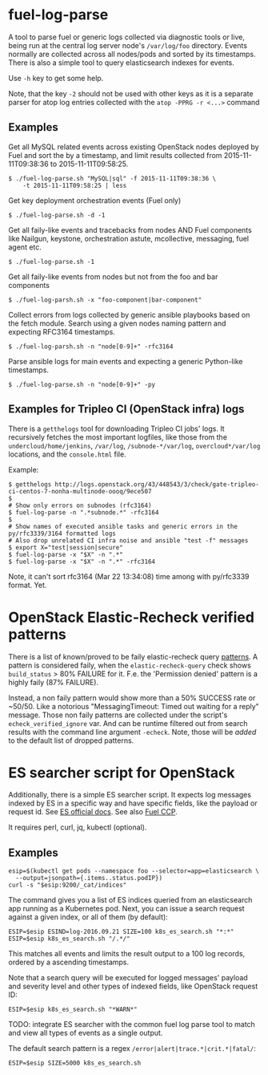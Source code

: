 # fuel-log-parse

A tool to parse fuel or generic logs collected via diagnostic
tools or live, being run at the central log server node's
`/var/log/foo` directory. Events normally are collected
across all nodes/pods and sorted by its timestamps. There is
also a simple tool to query elasticsearch indexes for events.

Use `-h` key to get some help.

Note, that the key `-2` should not be used with other keys as
it is a separate parser for atop log entries collected with
the `atop -PPRG -r <...>` command

## Examples

Get all MySQL related events across existing OpenStack nodes
deployed by Fuel and sort the by a timestamp, and limit results
collected from 2015-11-11T09:38:36 to 2015-11-11T09:58:25.

```
$ ./fuel-log-parse.sh "MySQL|sql" -f 2015-11-11T09:38:36 \
    -t 2015-11-11T09:58:25 | less
```

Get key deployment orchestration events (Fuel only)

```
$ ./fuel-log-parse.sh -d -1
```

Get all faily-like events and tracebacks from nodes AND
Fuel components like Nailgun, keystone, orchestration astute,
mcollective, messaging, fuel agent etc.

```
$ ./fuel-log-parse.sh -1
```

Get all faily-like events from nodes but not from the
foo and bar components

```
$ ./fuel-log-parsh.sh -x "foo-component|bar-component"
```

Collect errors from logs collected by generic ansible
playbooks based on the fetch module. Search using a given
nodes naming pattern and expecting RFC3164 timestamps.

```
$ ./fuel-log-parsh.sh -n "node[0-9]+" -rfc3164
```

Parse ansible logs for main events and expecting a generic
Python-like timestamps.

```
$ ./fuel-log-parse.sh -n "node[0-9]+" -py
```

## Examples for Tripleo CI (OpenStack infra) logs

There is a `getthelogs` tool for downloading Tripleo CI jobs' logs.
It recursively fetches the most important logfiles, like those from the
`undercloud/home/jenkins`, `/var/log`, `/subnode-*/var/log`,
  `overcloud*/var/log` locations, and the `console.html` file.

Example:
```
$ getthelogs http://logs.openstack.org/43/448543/3/check/gate-tripleo-ci-centos-7-nonha-multinode-oooq/9ece507
$
# Show only errors on subnodes (rfc3164)
$ fuel-log-parse -n ".*subnode.*" -rfc3164
$
# Show names of executed ansible tasks and generic errors in the py/rfc3339/3164 formatted logs
# Also drop unrelated CI infra noise and ansible "test -f" messages
$ export X="test|session|secure"
$ fuel-log-parse -x "$X" -n ".*"
$ fuel-log-parse -x "$X" -n ".*" -rfc3164
```
Note, it can't sort rfc3164 (Mar 22 13:34:08) time among with py/rfc3339 format. Yet.

# OpenStack Elastic-Recheck verified patterns

There is a list of known/proved to be faily elastic-recheck query
[patterns](https://git.openstack.org/cgit/openstack-infra/elastic-recheck/tree/queries).
A pattern  is considered faily, when the `elastic-recheck-query` check shows
`build_status` > 80% FAILURE for it. F.e. the 'Permission denied' pattern is a highly
faily (87% FAILURE).

Instead, a non faily pattern would show more than a 50% SUCCESS rate or ~50/50. Like a
notorious "MessagingTimeout: Timed out waiting for a reply" message. Those non faily
patterns are collected under the script's `echeck_verified_ignore` var. And can be
runtime filtered out from search results with the command line argument `-echeck`.
Note, those will be *added* to the default list of dropped patterns.

# ES searcher script for OpenStack

Additionally, there is a simple ES searcher script. It expects log
messages indexed by ES in a specific way and have specific fields, like
the payload or request id. See [ES official docs](https://www.elastic.co/guide/en/elasticsearch/reference/current/search-uri-request.html).
See also [Fuel CCP](http://fuel-ccp.readthedocs.io/en/latest/).

It requires perl, curl, jq, kubectl (optional).

## Examples

```
esip=$(kubectl get pods --namespace foo --selector=app=elasticsearch \
  --output=jsonpath={.items..status.podIP})
curl -s "$esip:9200/_cat/indices"
```

The command gives you a list of ES indices queried from an elasticsearch
app running as a Kubernetes pod. Next, you can issue a search request against
a given index, or all of them (by default):

```
ESIP=$esip ESIND=log-2016.09.21 SIZE=100 k8s_es_search.sh "*:*"
ESIP=$esip k8s_es_search.sh "/.*/"
```

This matches all events and limits the result output to a 100 log records, ordered
by a ascending timestamps.

Note that a search query will be executed for logged messages' payload and
severity level and other types of indexed fields, like OpenStack request ID:

```
ESIP=$esip k8s_es_search.sh "*WARN*"
```

TODO: integrate ES searcher with the common fuel log parse tool to
match and view all types of events as a single output.

The default search pattern is a regex ``/error|alert|trace.*|crit.*|fatal/``:

```
ESIP=$esip SIZE=5000 k8s_es_search.sh
```


